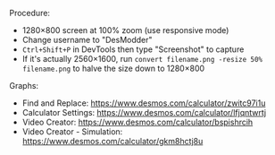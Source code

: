Procedure:

- 1280×800 screen at 100% zoom (use responsive mode)
- Change username to "DesModder"
- `Ctrl+Shift+P` in DevTools then type "Screenshot" to capture
- If it's actually 2560×1600, run `convert filename.png -resize 50% filename.png` to halve the size down to 1280×800

Graphs:

- Find and Replace: https://www.desmos.com/calculator/zwitc97i1u
- Calculator Settings: https://www.desmos.com/calculator/lfjqntwrtj
- Video Creator: https://www.desmos.com/calculator/bspishrcih
- Video Creator - Simulation: https://www.desmos.com/calculator/gkm8hctj8u
